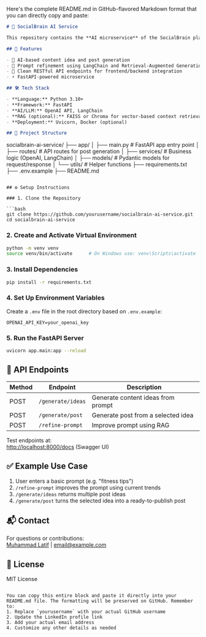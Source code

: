 Here's the complete README.md in GitHub-flavored Markdown format that you can directly copy and paste:

```markdown
# 🧠 SocialBrain AI Service

This repository contains the **AI microservice** of the SocialBrain platform — an AI-powered content generation tool for social media automation. This FastAPI-based backend handles all AI-related tasks such as prompt refinement, trend analysis, idea generation, and final post creation using OpenAI and LangChain.

## 🚀 Features

- 🧠 AI-based content idea and post generation
- 🔄 Prompt refinement using LangChain and Retrieval-Augmented Generation (RAG)
- 📡 Clean RESTful API endpoints for frontend/backend integration
- ⚡ FastAPI-powered microservice

## 🛠️ Tech Stack

- **Language:** Python 3.10+
- **Framework:** FastAPI
- **AI/LLM:** OpenAI API, LangChain
- **RAG (optional):** FAISS or Chroma for vector-based context retrieval
- **Deployment:** Uvicorn, Docker (optional)

## 📁 Project Structure

```
socialbrain-ai-service/
├── app/
│   ├── main.py              # FastAPI app entry point
│   ├── routes/              # API routes for post generation
│   ├── services/            # Business logic (OpenAI, LangChain)
│   ├── models/              # Pydantic models for request/response
│   └── utils/               # Helper functions
├── requirements.txt
├── .env.example
├── README.md
```

## ⚙️ Setup Instructions

### 1. Clone the Repository

```bash
git clone https://github.com/yourusername/socialbrain-ai-service.git
cd socialbrain-ai-service
```

### 2. Create and Activate Virtual Environment

```bash
python -m venv venv
source venv/bin/activate      # On Windows use: venv\Scripts\activate
```

### 3. Install Dependencies

```bash
pip install -r requirements.txt
```

### 4. Set Up Environment Variables

Create a `.env` file in the root directory based on `.env.example`:

```env
OPENAI_API_KEY=your_openai_key
```

### 5. Run the FastAPI Server

```bash
uvicorn app.main:app --reload
```

## 📡 API Endpoints

| Method | Endpoint           | Description                          |
|--------|--------------------|--------------------------------------|
| POST   | `/generate/ideas`  | Generate content ideas from prompt   |
| POST   | `/generate/post`   | Generate post from a selected idea   |
| POST   | `/refine-prompt`   | Improve prompt using RAG             |

Test endpoints at:  
[http://localhost:8000/docs](http://localhost:8000/docs) (Swagger UI)

## ✅ Example Use Case

1. User enters a basic prompt (e.g. "fitness tips")
2. `/refine-prompt` improves the prompt using current trends
3. `/generate/ideas` returns multiple post ideas
4. `/generate/post` turns the selected idea into a ready-to-publish post

## 📬 Contact

For questions or contributions:  
[Muhammad Latif](https://linkedin.com/in/yourprofile) | email@example.com

## 📄 License

MIT License
```

You can copy this entire block and paste it directly into your README.md file. The formatting will be preserved on GitHub. Remember to:
1. Replace `yourusername` with your actual GitHub username
2. Update the LinkedIn profile link
3. Add your actual email address
4. Customize any other details as needed
